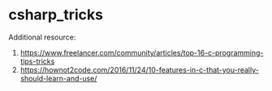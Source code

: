 # csharp_tricks

Additional resource:
1) https://www.freelancer.com/community/articles/top-16-c-programming-tips-tricks
2) https://hownot2code.com/2016/11/24/10-features-in-c-that-you-really-should-learn-and-use/
